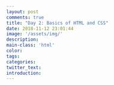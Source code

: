 ```yaml
---
layout: post
comments: true
title: "Day 2: Basics of HTML and CSS"
date: 2018-11-12 23:01:44
image: '/assets/img/'
description:
main-class: 'html'
color:
tags:
categories:
twitter_text:
introduction:
---
```

